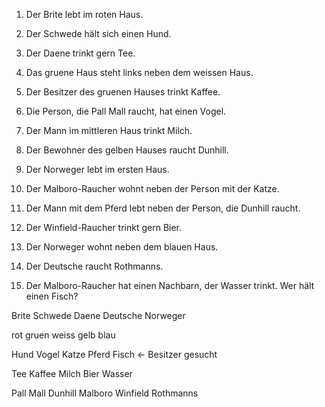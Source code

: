 1. Der Brite lebt im roten Haus.
2. Der Schwede hält sich einen Hund.
3. Der Daene trinkt gern Tee.
4. Das gruene Haus steht links neben dem weissen Haus.
5. Der Besitzer des gruenen Hauses trinkt Kaffee.
6. Die Person, die Pall Mall raucht, hat einen Vogel.

7. Der Mann im mittleren Haus trinkt Milch.

8. Der Bewohner des gelben Hauses raucht Dunhill.

9. Der Norweger lebt im ersten Haus.

10. Der Malboro-Raucher wohnt neben der Person mit der Katze.
11. Der Mann mit dem Pferd lebt neben der Person, die Dunhill raucht.
12. Der Winfield-Raucher trinkt gern Bier.

13. Der Norweger wohnt neben dem blauen Haus.

14. Der Deutsche raucht Rothmanns.
15. Der Malboro-Raucher hat einen Nachbarn, der Wasser trinkt.
Wer hält einen Fisch?


Brite
Schwede
Daene
Deutsche
Norweger

rot
gruen
weiss
gelb
blau

Hund
Vogel
Katze
Pferd
Fisch <- Besitzer gesucht

Tee
Kaffee
Milch
Bier
Wasser

Pall Mall
Dunhill
Malboro
Winfield
Rothmanns
